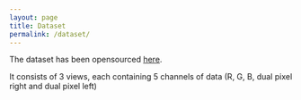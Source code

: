 ```yaml
---
layout: page
title: Dataset
permalink: /dataset/
---
```


The dataset has been opensourced [here](kaggle.com).

It consists of 3 views, each containing 5 channels of data (R, G, B, dual pixel right and dual pixel left)